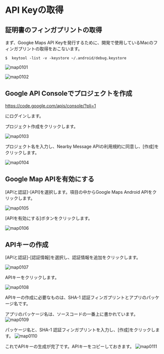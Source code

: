 # API Keyの取得

## 証明書のフィンガプリントの取得

まず、Googke Maps API Keyを発行するために、開発で使用しているMacのフィンガプリントの取得をおこないます。

    $  keytool -list -v -keystore ~/.android/debug.keystore

![map0101](img-map01/map0101.png)

![map0102](img-map01/map0102.png)

## Google API Consoleでプロジェクトを作成

https://code.google.com/apis/console/?pli=1

にログインします。

プロジェクト作成をクリックします。

![map0103](img-map01/map0103.png)

プロジェクト名を入力し、Nearby Message APIの利用規約に同意し、[作成]をクリックします。

![map0104](img-map01/map0104.png)

## Google Map APIを有効にする

[APIと認証]-[API]を選択します。項目の中からGoogle Maps Android APIをクリックします。

![map0105](img-map01/map0105.png)

[APIを有効にする]ボタンをクリックします。

![map0106](img-map01/map0106.png)

## APIキーの作成

[APIと認証]-[認証情報]を選択し、認証情報を追加をクリックします。

![map0107](img-map01/map0107.png)

APIキーをクリックします。

![map0108](img-map01/map0108.png)

APIキーの作成に必要なものは、SHA-1 認証フィンガプリントとアプリのパッケージ名です。

アプリのパッケージ名は、ソースコードの一番上に書かれています。
![map0109](img-map01/map0109.png)

パッケージ名と、SHA-1 認証フィンガプリントを入力し、[作成]をクリックします。
![map0110](img-map01/map0110.png)

これでAPIキーの生成が完了です。APIキーをコピーしておきます。
![map0111](img-map01/map0111.png)